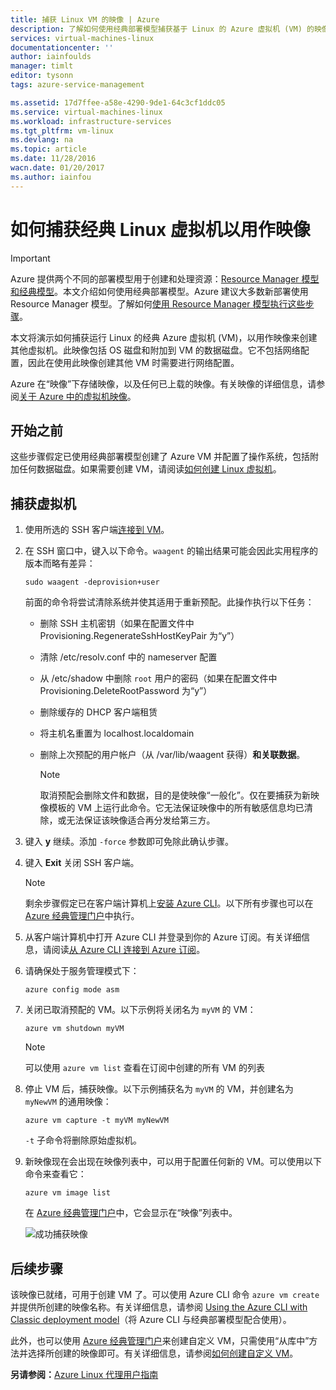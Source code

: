 ```yaml
---
title: 捕获 Linux VM 的映像 | Azure
description: 了解如何使用经典部署模型捕获基于 Linux 的 Azure 虚拟机 (VM) 的映像。
services: virtual-machines-linux
documentationcenter: ''
author: iainfoulds
manager: timlt
editor: tysonn
tags: azure-service-management

ms.assetid: 17d7ffee-a58e-4290-9de1-64c3cf1ddc05
ms.service: virtual-machines-linux
ms.workload: infrastructure-services
ms.tgt_pltfrm: vm-linux
ms.devlang: na
ms.topic: article
ms.date: 11/28/2016
wacn.date: 01/20/2017
ms.author: iainfou
---
```


# 如何捕获经典 Linux 虚拟机以用作映像
> [!IMPORTANT] 
Azure 提供两个不同的部署模型用于创建和处理资源：[Resource Manager 模型和经典模型](../azure-resource-manager/resource-manager-deployment-model.md)。本文介绍如何使用经典部署模型。Azure 建议大多数新部署使用 Resource Manager 模型。了解如何[使用 Resource Manager 模型执行这些步骤](./virtual-machines-linux-capture-image.md)。

本文将演示如何捕获运行 Linux 的经典 Azure 虚拟机 (VM)，以用作映像来创建其他虚拟机。此映像包括 OS 磁盘和附加到 VM 的数据磁盘。它不包括网络配置，因此在使用此映像创建其他 VM 时需要进行网络配置。

Azure 在“映像”下存储映像，以及任何已上载的映像。有关映像的详细信息，请参阅[关于 Azure 中的虚拟机映像][About Virtual Machine Images in Azure]。

## 开始之前
这些步骤假定已使用经典部署模型创建了 Azure VM 并配置了操作系统，包括附加任何数据磁盘。如果需要创建 VM，请阅读[如何创建 Linux 虚拟机][How to Create a Linux Virtual Machine]。

## 捕获虚拟机
1. 使用所选的 SSH 客户端[连接到 VM](./virtual-machines-linux-mac-create-ssh-keys.md)。
2. 在 SSH 窗口中，键入以下命令。`waagent` 的输出结果可能会因此实用程序的版本而略有差异：

    ```
    sudo waagent -deprovision+user
    ```

    前面的命令将尝试清除系统并使其适用于重新预配。此操作执行以下任务：

    * 删除 SSH 主机密钥（如果在配置文件中 Provisioning.RegenerateSshHostKeyPair 为“y”）
    * 清除 /etc/resolv.conf 中的 nameserver 配置
    * 从 /etc/shadow 中删除 `root` 用户的密码（如果在配置文件中 Provisioning.DeleteRootPassword 为“y”）
    * 删除缓存的 DHCP 客户端租赁
    * 将主机名重置为 localhost.localdomain
    * 删除上次预配的用户帐户（从 /var/lib/waagent 获得）**和关联数据**。

        > [!NOTE]
        取消预配会删除文件和数据，目的是使映像“一般化”。仅在要捕获为新映像模板的 VM 上运行此命令。它无法保证映像中的所有敏感信息均已清除，或无法保证该映像适合再分发给第三方。

3. 键入 **y** 继续。添加 `-force` 参数即可免除此确认步骤。
4. 键入 **Exit** 关闭 SSH 客户端。

    > [!NOTE]
    剩余步骤假定已在客户端计算机上[安装 Azure CLI](../xplat-cli-install.md)。以下所有步骤也可以在 [Azure 经典管理门户][Azure Classic Management Portal]中执行。

5. 从客户端计算机中打开 Azure CLI 并登录到你的 Azure 订阅。有关详细信息，请阅读[从 Azure CLI 连接到 Azure 订阅](../xplat-cli-connect.md)。
6. 请确保处于服务管理模式下：

    ```
    azure config mode asm
    ```

7. 关闭已取消预配的 VM。以下示例将关闭名为 `myVM` 的 VM：

    ```
    azure vm shutdown myVM
    ```

    > [!NOTE]
    可以使用 `azure vm list` 查看在订阅中创建的所有 VM 的列表

8. 停止 VM 后，捕获映像。以下示例捕获名为 `myVM` 的 VM，并创建名为 `myNewVM` 的通用映像：

    ```
    azure vm capture -t myVM myNewVM
    ```

    `-t` 子命令将删除原始虚拟机。

9. 新映像现在会出现在映像列表中，可以用于配置任何新的 VM。可以使用以下命令来查看它：

    ```
    azure vm image list
    ```

    在 [Azure 经典管理门户][Azure Classic Management Portal]中，它会显示在“映像”列表中。

    ![成功捕获映像](./media/virtual-machines-linux-classic-capture-image/VMCapturedImageAvailable.png)  

## 后续步骤
该映像已就绪，可用于创建 VM 了。可以使用 Azure CLI 命令 `azure vm create` 并提供所创建的映像名称。有关详细信息，请参阅 [Using the Azure CLI with Classic deployment model](../virtual-machines-command-line-tools.md)（将 Azure CLI 与经典部署模型配合使用）。

此外，也可以使用 [Azure 经典管理门户][Azure Classic Management Portal]来创建自定义 VM，只需使用“从库中”方法并选择所创建的映像即可。有关详细信息，请参阅[如何创建自定义 VM][How to Create a Custom Virtual Machine]。

**另请参阅：**[Azure Linux 代理用户指南](./virtual-machines-linux-agent-user-guide.md)

[Azure Classic Management Portal]: http://manage.windowsazure.cn
[About Virtual Machine Images in Azure]: ./virtual-machines-linux-classic-about-images.md
[How to Create a Custom Virtual Machine]: ./virtual-machines-linux-classic-create-custom.md
[How to Attach a Data Disk to a Virtual Machine]: ./virtual-machines-linux-classic-attach-disk.md
[How to Create a Linux Virtual Machine]: ./virtual-machines-linux-classic-create-custom.md

<!---HONumber=Mooncake_0116_2017-->
<!--Update_Description: update meta properties & wording update & update code-->